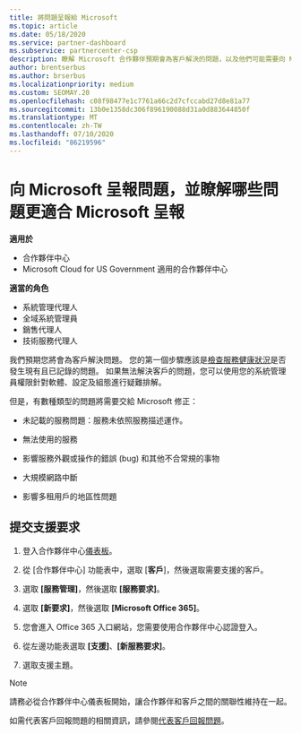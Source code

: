 ```yaml
---
title: 將問題呈報給 Microsoft
ms.topic: article
ms.date: 05/18/2020
ms.service: partner-dashboard
ms.subservice: partnercenter-csp
description: 瞭解 Microsoft 合作夥伴預期會為客戶解決的問題，以及他們可能需要向 Microsoft 呈報哪些問題。
author: brentserbus
ms.author: brserbus
ms.localizationpriority: medium
ms.custom: SEOMAY.20
ms.openlocfilehash: c08f98477e1c7761a66c2d7cfccabd27d8e81a77
ms.sourcegitcommit: 13b0e1358dc306f896190088d31a0d883644850f
ms.translationtype: MT
ms.contentlocale: zh-TW
ms.lasthandoff: 07/10/2020
ms.locfileid: "86219596"
---
```

# <a name="escalate-problems-to-microsoft-and-learn-which-issues-are-more-suited-to-microsoft-escalation"></a>向 Microsoft 呈報問題，並瞭解哪些問題更適合 Microsoft 呈報  

**適用於**

- 合作夥伴中心
- Microsoft Cloud for US Government 適用的合作夥伴中心

**適當的角色**

- 系統管理代理人
- 全域系統管理員
- 銷售代理人
- 技術服務代理人

我們預期您將會為客戶解決問題。 您的第一個步驟應該是[檢查服務健康狀況](check-service-health.md)是否發生現有且已記錄的問題。 如果無法解決客戶的問題，您可以使用您的系統管理員權限針對軟體、設定及組態進行疑難排解。

但是，有數種類型的問題將需要交給 Microsoft 修正：

- 未記載的服務問題：服務未依照服務描述運作。

- 無法使用的服務

- 影響服務外觀或操作的錯誤 (bug) 和其他不合常規的事物

- 大規模網路中斷

- 影響多租用戶的地區性問題

## <a name="submit-a-support-request"></a>提交支援要求

1. 登入合作夥伴中心[儀表板](https://partner.microsoft.com/dashboard)。

2. 從 [合作夥伴中心] 功能表中，選取 [**客戶**]，然後選取需要支援的客戶。

3. 選取 **\[服務管理\]**，然後選取 **\[服務要求\]**。

4. 選取 **\[新要求\]**，然後選取 **\[Microsoft Office 365\]**。

5. 您會進入 Office 365 入口網站，您需要使用合作夥伴中心認證登入。

6. 從左邊功能表選取 **\[支援\]**、**\[新服務要求\]**。

7. 選取支援主題。

>[!NOTE]
>請務必從合作夥伴中心儀表板開始，讓合作夥伴和客戶之間的關聯性維持在一起。 


如需代表客戶回報問題的相關資訊，請參閱[代表客戶回報問題](report-problems-on-behalf-of-a-customer.md)。

 

 



